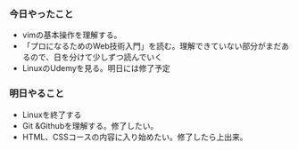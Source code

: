 ### 今日やったこと

* vimの基本操作を理解する。
* 「プロになるためのWeb技術入門」を読む。理解できていない部分がまだあるので、日を分けて少しずつ読んでいく
* LinuxのUdemyを見る。明日には修了予定

### 明日やること
* Linuxを終了する
* Git &Githubを理解する。修了したい。
* HTML、CSSコースの内容に入り始めたい。修了したら上出来。